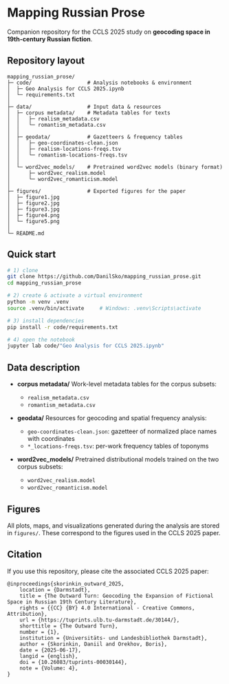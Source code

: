 # Mapping Russian Prose

Companion repository for the CCLS 2025 study on **geocoding space in 19th-century Russian fiction**.

## Repository layout

```
mapping_russian_prose/
├─ code/                  # Analysis notebooks & environment
│  ├─ Geo Analysis for CCLS 2025.ipynb
│  └─ requirements.txt
│
├─ data/                  # Input data & resources
│  ├─ corpus metadata/    # Metadata tables for texts
│  │   ├─ realism_metadata.csv
│  │   └─ romantism_metadata.csv
│  │
│  ├─ geodata/            # Gazetteers & frequency tables
│  │   ├─ geo-coordinates-clean.json
│  │   ├─ realism-locations-freqs.tsv
│  │   └─ romantism-locations-freqs.tsv
│  │
│  └─ word2vec_models/    # Pretrained word2vec models (binary format)
│      ├─ word2vec_realism.model
│      └─ word2vec_romanticism.model
│
├─ figures/               # Exported figures for the paper
│  ├─ figure1.jpg
│  ├─ figure2.jpg
│  ├─ figure3.jpg
│  ├─ figure4.png
│  └─ figure5.png
│
└─ README.md
```

## Quick start

```bash
# 1) clone
git clone https://github.com/DanilSko/mapping_russian_prose.git
cd mapping_russian_prose

# 2) create & activate a virtual environment
python -m venv .venv
source .venv/bin/activate     # Windows: .venv\Scripts\activate

# 3) install dependencies
pip install -r code/requirements.txt

# 4) open the notebook
jupyter lab code/"Geo Analysis for CCLS 2025.ipynb"
```

## Data description

* **corpus metadata/**
  Work-level metadata tables for the corpus subsets:

  * `realism_metadata.csv`
  * `romantism_metadata.csv`

* **geodata/**
  Resources for geocoding and spatial frequency analysis:

  * `geo-coordinates-clean.json`: gazetteer of normalized place names with coordinates
  * `*_locations-freqs.tsv`: per-work frequency tables of toponyms

* **word2vec_models/**
  Pretrained distributional models trained on the two corpus subsets:

  * `word2vec_realism.model`
  * `word2vec_romanticism.model`

## Figures

All plots, maps, and visualizations generated during the analysis are stored in `figures/`. These correspond to the figures used in the CCLS 2025 paper.

## Citation

If you use this repository, please cite the associated CCLS 2025 paper:

```
@inproceedings{skorinkin_outward_2025,
	location = {Darmstadt},
	title = {The Outward Turn: Geocoding the Expansion of Fictional Space in Russian 19th Century Literature},
	rights = {{CC} {BY} 4.0 International - Creative Commons, Attribution},
	url = {https://tuprints.ulb.tu-darmstadt.de/30144/},
	shorttitle = {The Outward Turn},
	number = {1},
	institution = {Universitäts- und Landesbibliothek Darmstadt},
	author = {Skorinkin, Daniil and Orekhov, Boris},
	date = {2025-06-17},
	langid = {english},
	doi = {10.26083/tuprints-00030144},
	note = {Volume: 4},
}
```